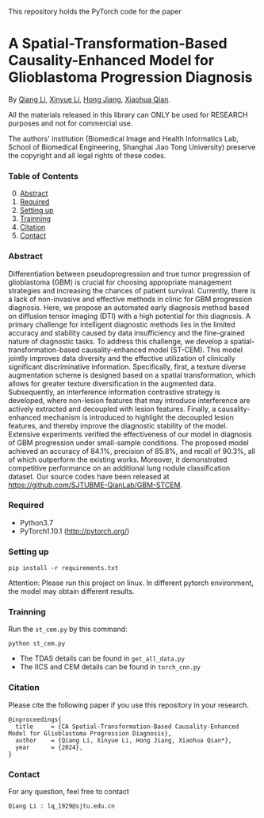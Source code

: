 This repository holds the PyTorch code for the paper
# A Spatial-Transformation-Based Causality-Enhanced Model for Glioblastoma Progression Diagnosis

By [Qiang Li](https://faculty.hdu.edu.cn/txgxxy/lq2/main.htm), [Xinyue Li](https://mihi.sjtu.edu.cn/lxy.html), [Hong Jiang](https://www.scholarmate.com/P/iErui2), [Xiaohua Qian](https://bme.sjtu.edu.cn/Web/FacultyDetail/46).

All the materials released in this library can ONLY be used for RESEARCH purposes and not for commercial use.

The authors' institution (Biomedical Image and Health Informatics Lab, School of Biomedical Engineering, Shanghai Jiao Tong University) preserve the copyright and all legal rights of these codes.

### Table of Contents
0. [Abstract](#Abstract)
0. [Required](#Required)
0. [Setting up](#Setting-up)
0. [Trainning](#Trainning)
0. [Citation](#Citation)
0. [Contact](#Contact)

### Abstract

Differentiation between pseudoprogression and true tumor progression of glioblastoma (GBM) is crucial for choosing appropriate management strategies and increasing the chances of patient survival. Currently, there is a lack of non-invasive and effective methods in clinic for GBM progression diagnosis. Here, we propose an automated early diagnosis method based on diffusion tensor imaging (DTI) with a high potential for this diagnosis. A primary challenge for intelligent diagnostic methods lies in the limited accuracy and stability caused by data insufficiency and the fine-grained nature of diagnostic tasks. To address this challenge, we develop a spatial-transformation-based causality-enhanced model (ST-CEM). This model jointly improves data diversity and the effective utilization of clinically significant discriminative information. Specifically, first, a texture diverse augmentation scheme is designed based on a spatial transformation, which allows for greater texture diversification in the augmented data. Subsequently, an interference information contrastive strategy is developed, where non-lesion features that may introduce interference are actively extracted and decoupled with lesion features. Finally, a causality-enhanced mechanism is introduced to highlight the decoupled lesion features, and thereby improve the diagnostic stability of the model. Extensive experiments verified the effectiveness of our model in diagnosis of GBM progression under small-sample conditions. The proposed model achieved an accuracy of 84.1%, precision of 85.8%, and recall of 90.3%, all of which outperform the existing works. Moreover, it demonstrated competitive performance on an additional lung nodule classification dataset. Our source codes have been released at https://github.com/SJTUBME-QianLab/GBM-STCEM.


### Required

- Python3.7
- PyTorch1.10.1 (http://pytorch.org/)

### Setting up
```
pip install -r requirements.txt
```
Attention:
Please run this project on linux.
In different pytorch environment, the model may obtain different results. 

### Trainning
Run the ```st_cem.py``` by this command:
```
python st_cem.py
```
- The TDAS details can be found in ```get_all_data.py```
- The IICS and CEM details can be found in ```torch_cnn.py```
### Citation
Please cite the following paper if you use this repository in your research.
```
@inproceedings{
  title     = {CA Spatial-Transformation-Based Causality-Enhanced Model for Glioblastoma Progression Diagnosis},
  author    = {Qiang Li, Xinyue Li, Hong Jiang, Xiaohua Qian*},
  year      = {2024},
}
```

### Contact
For any question, feel free to contact
```
Qiang Li : lq_1929@sjtu.edu.cn
```
